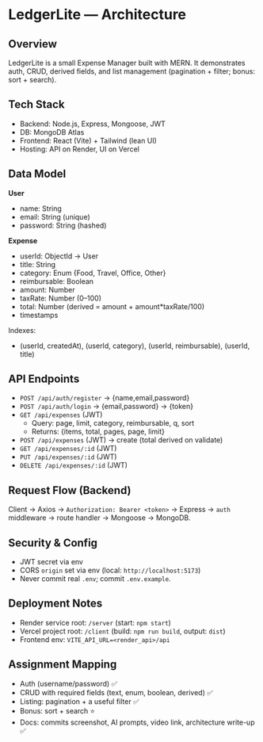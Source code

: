 # LedgerLite — Architecture

## Overview
LedgerLite is a small Expense Manager built with MERN. It demonstrates auth, CRUD, derived fields, and list management (pagination + filter; bonus: sort + search).

## Tech Stack
- Backend: Node.js, Express, Mongoose, JWT
- DB: MongoDB Atlas
- Frontend: React (Vite) + Tailwind (lean UI)
- Hosting: API on Render, UI on Vercel

## Data Model
**User**
- name: String
- email: String (unique)
- password: String (hashed)

**Expense**
- userId: ObjectId → User
- title: String
- category: Enum {Food, Travel, Office, Other}
- reimbursable: Boolean
- amount: Number
- taxRate: Number (0–100)
- total: Number (derived = amount + amount*taxRate/100)
- timestamps

Indexes:
- (userId, createdAt), (userId, category), (userId, reimbursable), (userId, title)

## API Endpoints
- `POST /api/auth/register` → {name,email,password}
- `POST /api/auth/login` → {email,password} → {token}
- `GET /api/expenses` (JWT)
  - Query: page, limit, category, reimbursable, q, sort
  - Returns: {items, total, pages, page, limit}
- `POST /api/expenses` (JWT) → create (total derived on validate)
- `GET /api/expenses/:id` (JWT)
- `PUT /api/expenses/:id` (JWT)
- `DELETE /api/expenses/:id` (JWT)

## Request Flow (Backend)
Client → Axios → `Authorization: Bearer <token>` → Express → `auth` middleware → route handler → Mongoose → MongoDB.

## Security & Config
- JWT secret via env
- CORS `origin` set via env (local: `http://localhost:5173`)
- Never commit real `.env`; commit `.env.example`.

## Deployment Notes
- Render service root: `/server` (start: `npm start`)
- Vercel project root: `/client` (build: `npm run build`, output: `dist`)
- Frontend env: `VITE_API_URL=<render_api>/api`

## Assignment Mapping
- Auth (username/password) ✅
- CRUD with required fields (text, enum, boolean, derived) ✅
- Listing: pagination + a useful filter ✅
- Bonus: sort + search ⭐
- Docs: commits screenshot, AI prompts, video link, architecture write-up ✅
